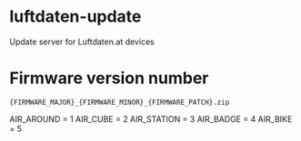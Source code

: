 # luftdaten-update
Update server for Luftdaten.at devices
# Firmware version number
```
{FIRMWARE_MAJOR}_{FIRMWARE_MINOR}_{FIRMWARE_PATCH}.zip
```
AIR_AROUND = 1
AIR_CUBE = 2
AIR_STATION = 3
AIR_BADGE = 4
AIR_BIKE = 5